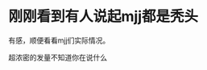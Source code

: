 # 刚刚看到有人说起mjj都是秃头

有感，顺便看看mjj们实际情况。

超浓密的发量不知道你在说什么<img src="static/image/smiley/default/lol.gif" smilieid="12" border="0" alt="" />
